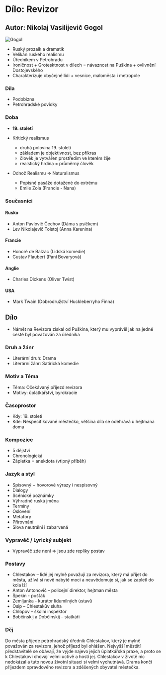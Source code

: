 # Dílo: Revizor
## Autor: Nikolaj Vasilijevič Gogol
![Gogol](https://github.com/marvalkrystof/Jecna-Maturita-2023/assets/84131825/e32b7f01-714e-4391-b3e7-15c6d3c75687)

- Ruský prozaik a dramatik
- Velikán ruského realismu
- Úředníkem v Petrohradu
- Ironičnost + Grotesktnost v dílech = návaznost na Puškina + ovlivnění Dostojevského
- Charakterizuje obyčejné lidi + vesnice, maloměsta i metropole

### Díla
- Podobizna 
- Petrohradské povídky

### Doba 
- **19. století**
- Kritický realismus
  - druhá polovina 19. století
  - základem je objektivnost, bez příkras
  - člověk je vytvářen prostředím ve kterém žije
  - realstický hrdina = průměrný člověk
  
- Odnož Realismu => Naturalismus
  - Popisné pasáže dotažené do extrému
  - Emile Zola (Francie - Nana) 


### Současníci
#### Rusko
-  Anton Pavlovič Čechov (Dáma s psíčkem)
-  Lev Nikolajevič Tolstoj (Anna Karenina)
#### Francie
- Honoré de Balzac (Lidská komedie)
- Gustav Flaubert (Paní Bovaryová)
#### Anglie
- Charles Dickens (Oliver Twist)
#### USA
- Mark Twain (Dobrodružství Huckleberryho Finna)

## Dílo
- Námět na Revizora získal od Puškina, který mu vyprávěl jak na jedné cestě byl považován za úředníka

### Druh a žánr
- Literární druh: Drama
- Literární žánr: Satirická komedie
### Motiv a Téma
- Téma: Očekávaný příjezd revizora
- Motivy: úplatkářství, byrokracie
### Časoprostor
- Kdy: 19. století
- Kde: Nespecifikované městečko, většina díla se odehrává u hejtmana doma
### Kompozice
- 5 dějství
- Chronologická
- Zápletka = anekdota (vtipný příběh)
### Jazyk a styl
- Spisovný + hovorové výrazy i nespisovný
- Dialogy
- Scénické poznámky
- Výhradně ruská jména
- Termíny
- Oslovení
- Metafory
- Přirovnání
- Slova neutrální i zabarvená
### Vypravěč / Lyrický subjekt
- Vypravěč zde není => jsou zde repliky postav

### Postavy
- Chlestakov – lidé jej mylně považují za revizora, který má přijet do města, užívá si nově nabyté moci a neuvědomuje si, jak se zapletl do kola lží
- Anton Antonovič – policejní direktor, hejtman města
- Špekin - pošťák
- Zemljanka - kurátor lidumilných ústavů
- Osip – Chlestakův sluha
- Chlopov – školní inspektor
- Bobčinskij a Dobčinskij – statkáři
### Děj
Do města přijede petrohradský úředník Chlestakov, který je mylně považován za revizora, jehož příjezd byl ohlášen. Nejvyšší městští představitelé se obávají, že vyjde najevo jejich úplatkářská praxe, a proto se k Chlestakovi chovají velmi uctivě a hostí jej. Chlestakov v životě nic nedokázal a tuto novou životní situaci si velmi vychutnává. Drama končí příjezdem opravdového revizora a zděšených obyvatel městečka.
